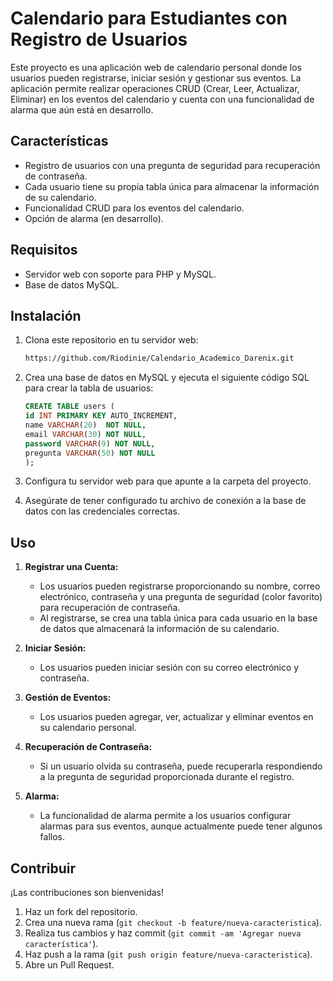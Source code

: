# Calendario para Estudiantes con Registro de Usuarios

Este proyecto es una aplicación web de calendario personal donde los usuarios pueden registrarse, iniciar sesión y gestionar sus eventos. 
La aplicación permite realizar operaciones CRUD (Crear, Leer, Actualizar, Eliminar) en los eventos del calendario y cuenta con una funcionalidad 
de alarma que aún está en desarrollo.

## Características

- Registro de usuarios con una pregunta de seguridad para recuperación de contraseña.
- Cada usuario tiene su propia tabla única para almacenar la información de su calendario.
- Funcionalidad CRUD para los eventos del calendario.
- Opción de alarma (en desarrollo).

## Requisitos

- Servidor web con soporte para PHP y MySQL.
- Base de datos MySQL.

## Instalación

1. Clona este repositorio en tu servidor web:

    ```bash
    https://github.com/Riodinie/Calendario_Academico_Darenix.git
    ```

2. Crea una base de datos en MySQL y ejecuta el siguiente código SQL para crear la tabla de usuarios:

    ```sql
    CREATE TABLE users (
    id INT PRIMARY KEY AUTO_INCREMENT,
    name VARCHAR(20)  NOT NULL,
    email VARCHAR(30) NOT NULL,
    password VARCHAR(9) NOT NULL,
    pregunta VARCHAR(50) NOT NULL
    ); 
    ```

3. Configura tu servidor web para que apunte a la carpeta del proyecto.

4. Asegúrate de tener configurado tu archivo de conexión a la base de datos con las credenciales correctas.

## Uso

1. **Registrar una Cuenta:**
   - Los usuarios pueden registrarse proporcionando su nombre, correo electrónico, contraseña y una pregunta de seguridad (color favorito) para recuperación de contraseña.
   - Al registrarse, se crea una tabla única para cada usuario en la base de datos que almacenará la información de su calendario.

2. **Iniciar Sesión:**
   - Los usuarios pueden iniciar sesión con su correo electrónico y contraseña.

3. **Gestión de Eventos:**
   - Los usuarios pueden agregar, ver, actualizar y eliminar eventos en su calendario personal.

4. **Recuperación de Contraseña:**
   - Si un usuario olvida su contraseña, puede recuperarla respondiendo a la pregunta de seguridad proporcionada durante el registro.

5. **Alarma:**
   - La funcionalidad de alarma permite a los usuarios configurar alarmas para sus eventos, aunque actualmente puede tener algunos fallos.

## Contribuir

¡Las contribuciones son bienvenidas!

1. Haz un fork del repositorio.
2. Crea una nueva rama (`git checkout -b feature/nueva-caracteristica`).
3. Realiza tus cambios y haz commit (`git commit -am 'Agregar nueva característica'`).
4. Haz push a la rama (`git push origin feature/nueva-caracteristica`).
5. Abre un Pull Request.


